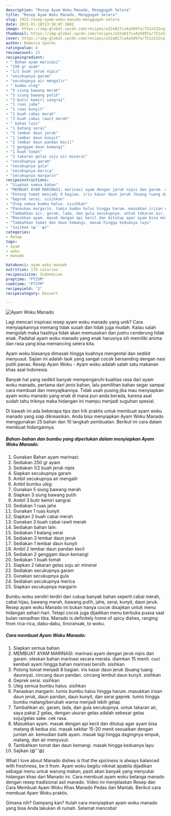 ```yaml
---
description: "Resep Ayam Woku Manado, Menggugah Selera"
title: "Resep Ayam Woku Manado, Menggugah Selera"
slug: 1922-resep-ayam-woku-manado-menggugah-selera
date: 2021-01-18T13:58:07.580Z
image: https://img-global.cpcdn.com/recipes/a32a817ca4a5897a/751x532cq70/ayam-woku-manado-foto-resep-utama.jpg
thumbnail: https://img-global.cpcdn.com/recipes/a32a817ca4a5897a/751x532cq70/ayam-woku-manado-foto-resep-utama.jpg
cover: https://img-global.cpcdn.com/recipes/a32a817ca4a5897a/751x532cq70/ayam-woku-manado-foto-resep-utama.jpg
author: Rebecca Sparks
ratingvalue: 4
reviewcount: 13
recipeingredient:
- " Bahan ayam marinasi"
- "250 gr ayam"
- "1/2 buah jeruk nipis"
- "secukupnya garam"
- "secukupnya air mengalir"
- " bumbu uleg"
- "5 siung bawang merah"
- "3 siung bawang putih"
- "3 butir kemiri sangrai"
- "1 ruas jahe"
- "1 ruas kunyit"
- "2 buah cabai merah"
- "3 buah cabai rawit merah"
- " bahan lain"
- "1 batang serai"
- "3 lembar daun jeruk"
- "1 lembar daun kunyit"
- "2 lembar daun pandan kecil"
- "2 genggam daun kemangi"
- "1 buah tomat"
- "2 takaran gelas soju air mineral"
- "secukupnya garam"
- "secukupnya gula"
- "secukupnya merica"
- "secukupnya margarin"
recipeinstructions:
- "Siapkan semua bahan"
- "MEMBUAT AYAM MARINASI: marinasi ayam dengan jeruk nipis dan garam. oleskan bahan marinasi secara merata. diamkan 15 menit. cuci kembali ayam hingga bahan marinasi bersih. sisihkan"
- "Potong tomat menjadi 8 bagian. iris kasar daun jeruk (buang tuang daunnya). cincang daun pandan. cincang lembut daun kunyit. sisihkan"
- "Geprek serai. sisihkan"
- "Uleg semua bumbu halus. sisihkan"
- "Panaskan margarin. tumis bumbu halus hingga harum. masukkan irisan daun jeruk, daun pandan, daun kunyit, dan serai geprek. tumis hingga bumbu matang/berubah warna menjadi lebih gelap"
- "Tambahkan air, garam, lada, dan gula secukupnya. untuk takaran air, saya pakai 2 gelas, dengan ukuran gelas adalah sebesar gelas soju/gelas sake. cek rasa."
- "Masukkan ayam. masak dengan api kecil dan ditutup agar ayam bisa matang di kedua sisi. masak sekitar 15-20 menit sesuaikan dengan jumlah air. kemudian balik ayam. masak lagi hingga dagingnya empuk, matang, dan air menyusut."
- "Tambahkan tomat dan daun kemangi. masak hingga keduanya layu"
- "Sajikan (◍′˘‵◍)"
categories:
- Resep
tags:
- ayam
- woku
- manado

katakunci: ayam woku manado 
nutrition: 170 calories
recipecuisine: Indonesian
preptime: "PT25M"
cooktime: "PT37M"
recipeyield: "2"
recipecategory: Dessert

---
```



![Ayam Woku Manado](https://img-global.cpcdn.com/recipes/a32a817ca4a5897a/751x532cq70/ayam-woku-manado-foto-resep-utama.jpg)

Lagi mencari inspirasi resep ayam woku manado yang unik? Cara menyiapkannya memang tidak susah dan tidak juga mudah. Kalau salah mengolah maka hasilnya tidak akan memuaskan dan justru cenderung tidak enak. Padahal ayam woku manado yang enak harusnya sih memiliki aroma dan rasa yang bisa memancing selera kita.

Ayam woku biasanya dimasak hingga kuahnya mengental dan sedikit menyusut. Sajian ini adalah lauk yang sangat cocok bersanding dengan nasi putih panas. Resep Ayam Woku - Ayam woku adalah salah satu makanan khas asal Indonesia.

Banyak hal yang sedikit banyak mempengaruhi kualitas rasa dari ayam woku manado, pertama dari jenis bahan, lalu pemilihan bahan segar sampai cara membuat dan menyajikannya. Tidak usah pusing jika mau menyiapkan ayam woku manado yang enak di mana pun anda berada, karena asal sudah tahu triknya maka hidangan ini mampu menjadi suguhan spesial.


Di bawah ini ada beberapa tips dan trik praktis untuk membuat ayam woku manado yang siap dikreasikan. Anda bisa menyiapkan Ayam Woku Manado menggunakan 25 bahan dan 10 langkah pembuatan. Berikut ini cara dalam membuat hidangannya.

<!--inarticleads1-->

##### Bahan-bahan dan bumbu yang diperlukan dalam menyiapkan Ayam Woku Manado:

1. Gunakan  Bahan ayam marinasi:
1. Sediakan 250 gr ayam
1. Sediakan 1/2 buah jeruk nipis
1. Siapkan secukupnya garam
1. Ambil secukupnya air mengalir
1. Ambil  bumbu uleg:
1. Gunakan 5 siung bawang merah
1. Siapkan 3 siung bawang putih
1. Ambil 3 butir kemiri sangrai
1. Sediakan 1 ruas jahe
1. Gunakan 1 ruas kunyit
1. Siapkan 2 buah cabai merah
1. Gunakan 3 buah cabai rawit merah
1. Sediakan  bahan lain:
1. Sediakan 1 batang serai
1. Sediakan 3 lembar daun jeruk
1. Sediakan 1 lembar daun kunyit
1. Ambil 2 lembar daun pandan kecil
1. Sediakan 2 genggam daun kemangi
1. Sediakan 1 buah tomat
1. Siapkan 2 takaran gelas soju air mineral
1. Sediakan secukupnya garam
1. Gunakan secukupnya gula
1. Sediakan secukupnya merica
1. Siapkan secukupnya margarin


Bumbu woku sendiri terdiri dari cukup banyak bahan seperti cabai merah, cabai hijau, bawang merah, bawang putih, jahe, serai, kunyit, daun jeruk. Resep ayam woku Manado ini bukan hanya cocok disajikan untuk menu hidangan sehari-hari. Tetapi cocok juga dijadikan menu berbuka puasa saat bulan ramadhan tiba. Manado is definitely home of spicy dishes, ranging from rica-rica, dabu-dabu, tinoransak, to woku. 

<!--inarticleads2-->

##### Cara membuat Ayam Woku Manado:

1. Siapkan semua bahan
1. MEMBUAT AYAM MARINASI: marinasi ayam dengan jeruk nipis dan garam. oleskan bahan marinasi secara merata. diamkan 15 menit. cuci kembali ayam hingga bahan marinasi bersih. sisihkan
1. Potong tomat menjadi 8 bagian. iris kasar daun jeruk (buang tuang daunnya). cincang daun pandan. cincang lembut daun kunyit. sisihkan
1. Geprek serai. sisihkan
1. Uleg semua bumbu halus. sisihkan
1. Panaskan margarin. tumis bumbu halus hingga harum. masukkan irisan daun jeruk, daun pandan, daun kunyit, dan serai geprek. tumis hingga bumbu matang/berubah warna menjadi lebih gelap
1. Tambahkan air, garam, lada, dan gula secukupnya. untuk takaran air, saya pakai 2 gelas, dengan ukuran gelas adalah sebesar gelas soju/gelas sake. cek rasa.
1. Masukkan ayam. masak dengan api kecil dan ditutup agar ayam bisa matang di kedua sisi. masak sekitar 15-20 menit sesuaikan dengan jumlah air. kemudian balik ayam. masak lagi hingga dagingnya empuk, matang, dan air menyusut.
1. Tambahkan tomat dan daun kemangi. masak hingga keduanya layu
1. Sajikan (◍′˘‵◍)


What I love about Manado dishes is that the spiciness is always balanced with freshness, be it from. Ayam woku begitu nikmat apabila dijadikan sebagai menu untuk warung makan, pasti akan banyak yang menyukai hidangan khas dari Manado ini. Cara membuat ayam woku belanga manado dengan resep tradisional asli manado. Video ini menjelaskan Resep dan Cara Membuat Ayam Woku Khas Manado Pedas dan Mantab. Berikut cara membuat Ayam Woku praktis. 

Gimana nih? Gampang kan? Itulah cara menyiapkan ayam woku manado yang bisa Anda lakukan di rumah. Selamat mencoba!
